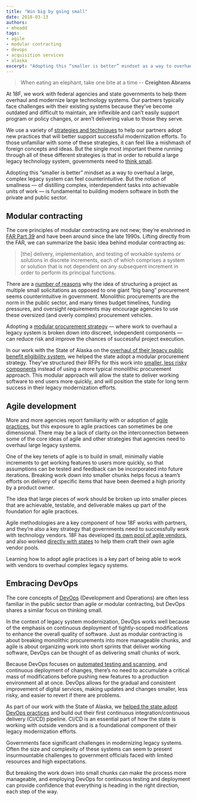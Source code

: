 ```yaml
---
title: "Win big by going small"
date: 2018-03-13
authors:
- mheadd
tags:
- agile
- modular contracting
- devops
- acquisition services
- alaska
excerpt: "Adopting this “smaller is better” mindset as a way to overhaul a large, complex legacy system can feel counterintuitive. But the notion of smallness — of distilling complex, interdependent tasks into achievable units of work — is fundamental to building modern software in both the private and public sector."
---
```


> When eating an elephant, take one bite at a time -- **Creighton Abrams**

At 18F, we work with federal agencies and state governments to help them overhaul and modernize large technology systems. Our partners typically face challenges with their existing systems because they’ve become outdated and difficult to maintain, are inflexible and can’t easily support program or policy changes, or aren’t delivering value to those they serve.

We use a variety of [strategies and techniques](https://modularcontracting.18f.gov/strategies/) to help our partners adopt new practices that will better support successful modernization efforts. To those unfamiliar with some of these strategies, it can feel like a mishmash of foreign concepts and ideas. But the single most important theme running through all of these different strategies is that in order to rebuild a large legacy technology system, governments need to [think small](https://18f.gsa.gov/2017/01/11/the-best-way-to-build-big-is-to-start-small/).

Adopting this “smaller is better” mindset as a way to overhaul a large, complex legacy system can feel counterintuitive. But the notion of smallness — of distilling complex, interdependent tasks into achievable units of work — is fundamental to building modern software in both the private and public sector.

## Modular contracting

The core principles of modular contracting are not new; they’re enshrined in [FAR Part 39](http://farsite.hill.af.mil/reghtml/regs/far2afmcfars/fardfars/far/39.htm#P33_5051) and have been around since the late 1990s. Lifting directly from the FAR, we can summarize the basic idea behind modular contracting as:

>[the] delivery, implementation, and testing of workable systems or solutions in discrete increments, each of which comprises a system or solution that is not dependent on any subsequent increment in order to perform its principal functions.

There are a [number of reasons](https://18f.gsa.gov/2017/10/11/pulling-back-the-curtain-on-it-procurement/) why the idea of structuring a project as multiple small solicitations as opposed to one giant “big bang” procurement seems counterintuitive in government. Monolithic procurements are the norm in the public sector, and many times budget timelines, funding pressures, and oversight requirements may encourage agencies to use these oversized (and overly complex) procurement vehicles.

Adopting a [modular procurement strategy](https://modularcontracting.18f.gov/modular-procurement/) — where work to overhaul a legacy system is broken down into discreet, independent components — can reduce risk and improve the chances of successful project execution.

In our work with the State of Alaska on the [overhaul of their legacy public benefit eligibility system](https://github.com/AlaskaDHSS/EIS-Modernization/blob/master/README.md), we helped the state adopt a modular procurement strategy. They’ve structured their RFPs for this work into [smaller, less risky components](https://github.com/AlaskaDHSS/RFP-Search-Unification) instead of using a more typical monolithic procurement approach. This modular approach will allow the state to deliver working software to end users more quickly, and will position the state for long term success in their legacy modernization efforts.

## Agile development

More and more agencies report familiarity with or adoption of [agile practices](https://agile.18f.gov/), but this exposure to agile practices can sometimes be one dimensional. There may be a lack of clarity on the interconnection between some of the core ideas of agile and other strategies that agencies need to overhaul large legacy systems.

One of the key tenets of agile is to build in small, minimally viable increments to get working features to users more quickly, so that assumptions can be tested and feedback can be incorporated into future iterations. Breaking work down into smaller chunks helps focus a team’s efforts on delivery of specific items that have been deemed a high priority by a product owner.

The idea that large pieces of work should be broken up into smaller pieces that are achievable, testable, and deliverable makes up part of the foundation for agile practices.

Agile methodologies are a key component of how 18F works with partners, and they’re also a key strategy that governments need to successfully work with technology vendors. 18F has developed [its own pool of agile vendors](https://18f.gsa.gov/our-work/agile-bpa/), and also worked [directly with states](https://18f.gsa.gov/2016/09/20/mississippi-agile-modular-techniques-child-welfare-system/) to help them craft their own agile vendor pools.

Learning how to adopt agile practices is a key part of being able to work with vendors to overhaul complex legacy systems.

## Embracing DevOps

The core concepts of [DevOps](https://18f.gsa.gov/2018/01/25/getting-devops-buy-in/) (Development and Operations) are often less familiar in the public sector than agile or modular contracting, but DevOps shares a similar focus on thinking small.

In the context of legacy system modernization, DevOps works well because of the emphasis on continuous deployment of tightly-scoped modifications to enhance the overall quality of software. Just as modular contracting is about breaking monolithic procurements into more manageable chunks, and agile is about organizing work into short sprints that deliver working software, DevOps can be thought of as delivering small chunks of work.

Because DevOps focuses on [automated testing and scanning](https://18f.gsa.gov/2017/09/26/automated-scanning-for-sensitive-information/), and continuous deployment of changes, there’s no need to accumulate a critical mass of modifications before pushing new features to a production environment all at once. DevOps allows for the gradual and consistent improvement of digital services, making updates and changes smaller, less risky, and easier to revert if there are problems.

As part of our work with the State of Alaska, we [helped the state adopt DevOps practices](https://18f.gsa.gov/2018/01/25/getting-devops-buy-in/) and build out their first continuous integration/continuous delivery (CI/CD) pipeline. CI/CD is an essential part of how the state is working with outside vendors and is a foundational component of their legacy modernization efforts.

Governments face significant challenges in modernizing legacy systems. Often the size and complexity of these systems can seem to present insurmountable challenges to government officials faced with limited resources and high expectations.

But breaking the work down into small chunks can make the process more manageable, and employing DevOps for continuous testing and deployment can provide confidence that everything is heading in the right direction, each step of the way.  
